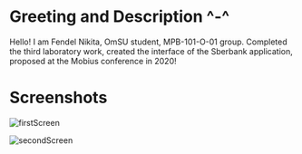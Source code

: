 # **Greeting and Description ^-^**

Hello! I am Fendel Nikita, OmSU student, MPB-101-O-01 group. Completed the third laboratory work, сreated the interface of the Sberbank application, proposed at the Mobius conference in 2020! 

# **Screenshots**
![firstScreen](mobius/assets/screenshots/firstScreen.png)

![secondScreen](mobius/assets/screenshots/secondScreen.png)